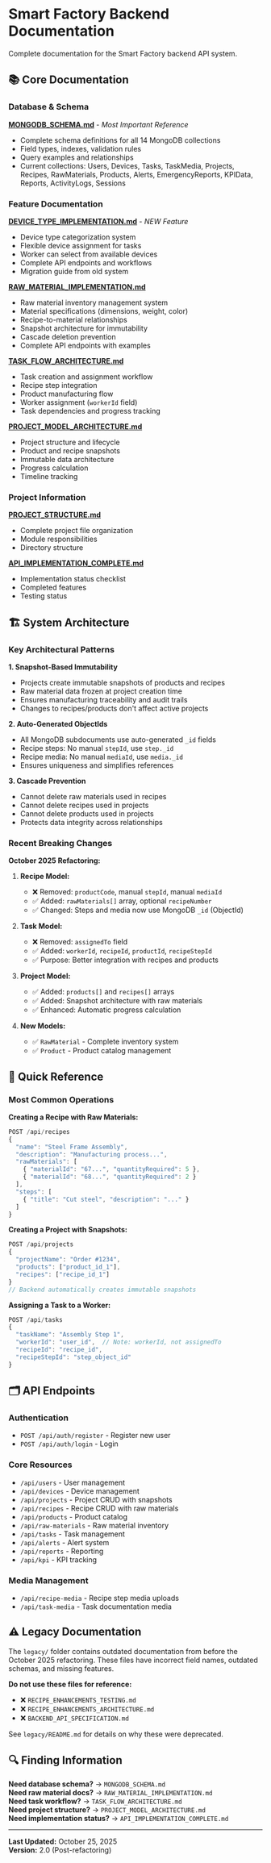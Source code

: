# Smart Factory Backend Documentation

Complete documentation for the Smart Factory backend API system.

## 📚 Core Documentation

### Database & Schema

**[MONGODB_SCHEMA.md](MONGODB_SCHEMA.md)** - _Most Important Reference_

- Complete schema definitions for all 14 MongoDB collections
- Field types, indexes, validation rules
- Query examples and relationships
- Current collections: Users, Devices, Tasks, TaskMedia, Projects, Recipes, RawMaterials, Products, Alerts, EmergencyReports, KPIData, Reports, ActivityLogs, Sessions

### Feature Documentation

**[DEVICE_TYPE_IMPLEMENTATION.md](DEVICE_TYPE_IMPLEMENTATION.md)** - _NEW Feature_

- Device type categorization system
- Flexible device assignment for tasks
- Worker can select from available devices
- Complete API endpoints and workflows
- Migration guide from old system

**[RAW_MATERIAL_IMPLEMENTATION.md](RAW_MATERIAL_IMPLEMENTATION.md)**

- Raw material inventory management system
- Material specifications (dimensions, weight, color)
- Recipe-to-material relationships
- Snapshot architecture for immutability
- Cascade deletion prevention
- Complete API endpoints with examples

**[TASK_FLOW_ARCHITECTURE.md](TASK_FLOW_ARCHITECTURE.md)**

- Task creation and assignment workflow
- Recipe step integration
- Product manufacturing flow
- Worker assignment (`workerId` field)
- Task dependencies and progress tracking

**[PROJECT_MODEL_ARCHITECTURE.md](PROJECT_MODEL_ARCHITECTURE.md)**

- Project structure and lifecycle
- Product and recipe snapshots
- Immutable data architecture
- Progress calculation
- Timeline tracking

### Project Information

**[PROJECT_STRUCTURE.md](PROJECT_STRUCTURE.md)**

- Complete project file organization
- Module responsibilities
- Directory structure

**[API_IMPLEMENTATION_COMPLETE.md](API_IMPLEMENTATION_COMPLETE.md)**

- Implementation status checklist
- Completed features
- Testing status

## 🏗️ System Architecture

### Key Architectural Patterns

**1. Snapshot-Based Immutability**

- Projects create immutable snapshots of products and recipes
- Raw material data frozen at project creation time
- Ensures manufacturing traceability and audit trails
- Changes to recipes/products don't affect active projects

**2. Auto-Generated ObjectIds**

- All MongoDB subdocuments use auto-generated `_id` fields
- Recipe steps: No manual `stepId`, use `step._id`
- Recipe media: No manual `mediaId`, use `media._id`
- Ensures uniqueness and simplifies references

**3. Cascade Prevention**

- Cannot delete raw materials used in recipes
- Cannot delete recipes used in projects
- Cannot delete products used in projects
- Protects data integrity across relationships

### Recent Breaking Changes

**October 2025 Refactoring:**

1. **Recipe Model:**

   - ❌ Removed: `productCode`, manual `stepId`, manual `mediaId`
   - ✅ Added: `rawMaterials[]` array, optional `recipeNumber`
   - ✅ Changed: Steps and media now use MongoDB `_id` (ObjectId)

2. **Task Model:**

   - ❌ Removed: `assignedTo` field
   - ✅ Added: `workerId`, `recipeId`, `productId`, `recipeStepId`
   - ✅ Purpose: Better integration with recipes and products

3. **Project Model:**

   - ✅ Added: `products[]` and `recipes[]` arrays
   - ✅ Added: Snapshot architecture with raw materials
   - ✅ Enhanced: Automatic progress calculation

4. **New Models:**
   - ✅ `RawMaterial` - Complete inventory system
   - ✅ `Product` - Product catalog management

## 📖 Quick Reference

### Most Common Operations

**Creating a Recipe with Raw Materials:**

```javascript
POST /api/recipes
{
  "name": "Steel Frame Assembly",
  "description": "Manufacturing process...",
  "rawMaterials": [
    { "materialId": "67...", "quantityRequired": 5 },
    { "materialId": "68...", "quantityRequired": 2 }
  ],
  "steps": [
    { "title": "Cut steel", "description": "..." }
  ]
}
```

**Creating a Project with Snapshots:**

```javascript
POST /api/projects
{
  "projectName": "Order #1234",
  "products": ["product_id_1"],
  "recipes": ["recipe_id_1"]
}
// Backend automatically creates immutable snapshots
```

**Assigning a Task to a Worker:**

```javascript
POST /api/tasks
{
  "taskName": "Assembly Step 1",
  "workerId": "user_id",  // Note: workerId, not assignedTo
  "recipeId": "recipe_id",
  "recipeStepId": "step_object_id"
}
```

## 🗂️ API Endpoints

### Authentication

- `POST /api/auth/register` - Register new user
- `POST /api/auth/login` - Login

### Core Resources

- `/api/users` - User management
- `/api/devices` - Device management
- `/api/projects` - Project CRUD with snapshots
- `/api/recipes` - Recipe CRUD with raw materials
- `/api/products` - Product catalog
- `/api/raw-materials` - Raw material inventory
- `/api/tasks` - Task management
- `/api/alerts` - Alert system
- `/api/reports` - Reporting
- `/api/kpi` - KPI tracking

### Media Management

- `/api/recipe-media` - Recipe step media uploads
- `/api/task-media` - Task documentation media

## ⚠️ Legacy Documentation

The `legacy/` folder contains outdated documentation from before the October 2025 refactoring. These files have incorrect field names, outdated schemas, and missing features.

**Do not use these files for reference:**

- ❌ `RECIPE_ENHANCEMENTS_TESTING.md`
- ❌ `RECIPE_ENHANCEMENTS_ARCHITECTURE.md`
- ❌ `BACKEND_API_SPECIFICATION.md`

See `legacy/README.md` for details on why these were deprecated.

## 🔍 Finding Information

**Need database schema?** → `MONGODB_SCHEMA.md`  
**Need raw material docs?** → `RAW_MATERIAL_IMPLEMENTATION.md`  
**Need task workflow?** → `TASK_FLOW_ARCHITECTURE.md`  
**Need project structure?** → `PROJECT_MODEL_ARCHITECTURE.md`  
**Need implementation status?** → `API_IMPLEMENTATION_COMPLETE.md`

---

**Last Updated:** October 25, 2025  
**Version:** 2.0 (Post-refactoring)
